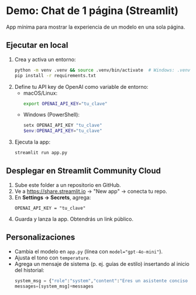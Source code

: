 
# Demo: Chat de 1 página (Streamlit)

App mínima para mostrar la experiencia de un modelo en una sola página.

## Ejecutar en local
1. Crea y activa un entorno:
   ```bash
   python -m venv .venv && source .venv/bin/activate  # Windows: .venv\Scripts\activate
   pip install -r requirements.txt
   ```
2. Define tu API key de OpenAI como variable de entorno:
   - macOS/Linux:
     ```bash
     export OPENAI_API_KEY="tu_clave"
     ```
   - Windows (PowerShell):
     ```powershell
     setx OPENAI_API_KEY "tu_clave"
     $env:OPENAI_API_KEY="tu_clave"
     ```
3. Ejecuta la app:
   ```bash
   streamlit run app.py
   ```

## Desplegar en Streamlit Community Cloud
1. Sube este folder a un repositorio en GitHub.
2. Ve a https://share.streamlit.io → "New app" → conecta tu repo.
3. En **Settings → Secrets**, agrega:
   ```
   OPENAI_API_KEY = "tu_clave"
   ```
4. Guarda y lanza la app. Obtendrás un link público.

## Personalizaciones
- Cambia el modelo en `app.py` (línea con `model="gpt-4o-mini"`).
- Ajusta el tono con `temperature`.
- Agrega un mensaje de sistema (p. ej. guías de estilo) insertando al inicio del historial:
  ```python
  system_msg = {"role":"system","content":"Eres un asistente conciso y profesional."}
  messages=[system_msg]+messages
  ```
